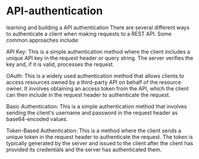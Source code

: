 # API-authentication
learning and building a API authentication
There are several different ways to authenticate a client when making requests to a REST API. Some common approaches include:

API Key: This is a simple authentication method where the client includes a unique API key in the request header or query string. The server verifies the key and, if it is valid, processes the request.

OAuth: This is a widely used authentication method that allows clients to access resources owned by a third-party API on behalf of the resource owner. It involves obtaining an access token from the API, which the client can then include in the request header to authenticate the request.

Basic Authentication: This is a simple authentication method that involves sending the client's username and password in the request header as base64-encoded values.

Token-Based Authentication: This is a method where the client sends a unique token in the request header to authenticate the request. The token is typically generated by the server and issued to the client after the client has provided its credentials and the server has authenticated them.
